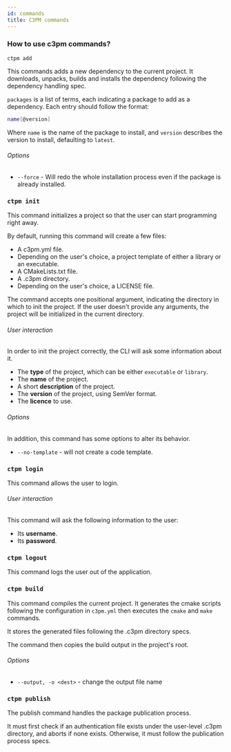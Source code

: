 ```yaml
---
id: commands
title: C3PM commands
---
```

### How to use c3pm commands?

`ctpm add`

This commands adds a new dependency to the current project. It downloads, unpacks, builds and installs the dependency following the dependency handling spec.

`packages` is a list of terms, each indicating a package to add as a dependency. Each entry should follow the format:

```bash
name[@version]
```

Where `name` is the name of the package to install, and `version` describes the version to install, defaulting to `latest`.

###### Options

* `--force` - Will redo the whole installation process even if the package is already installed.

### `ctpm init`

This command initializes a project so that the user can start programming right away.

By default, running this command will create a few files:

* A c3pm.yml file.
* Depending on the user's choice, a project template of either a library or an executable.
* A CMakeLists.txt file.
* A .c3pm directory.
* Depending on the user's choice, a LICENSE file.

The command accepts one positional argument, indicating the directory in which to init the project. If the user doesn't provide any arguments, the project will be initialized in the current directory.

###### User interaction

In order to init the project correctly, the CLI will ask some information about it.

* The **type** of the project, which can be either `executable` or `library`.
* The **name** of the project.
* A short **description** of the project.
* The **version** of the project, using SemVer format.
* The **licence** to use.

###### Options

In addition, this command has some options to alter its behavior.

* `--no-template` - will not create a code template.

### `ctpm login`

This command allows the user to login.

###### User interaction

This command will ask the following information to the user:

* Its **username**.
* Its **password**.

### `ctpm logout`

This command logs the user out of the application.

### `ctpm build`

This command compiles the current project. It generates the cmake scripts following the configuration in `c3pm.yml` then executes the `cmake` and `make` commands.

It stores the generated files following the .c3pm directory specs.

The command then copies the build output in the project's root.

###### Options

* `--output, -o <dest>` - change the output file name

### `ctpm publish`

The publish command handles the package publication process.

It must first check if an authentication file exists under the user-level .c3pm directory, and aborts if none exists. Otherwise, it must follow the publication process specs.
